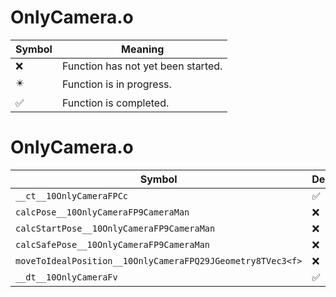 # OnlyCamera.o
| Symbol | Meaning 
| ------------- | ------------- 
| :x: | Function has not yet been started. 
| :eight_pointed_black_star: | Function is in progress. 
| :white_check_mark: | Function is completed. 


# OnlyCamera.o
| Symbol | Decompiled? |
| ------------- | ------------- |
| `__ct__10OnlyCameraFPCc` | :white_check_mark: |
| `calcPose__10OnlyCameraFP9CameraMan` | :x: |
| `calcStartPose__10OnlyCameraFP9CameraMan` | :x: |
| `calcSafePose__10OnlyCameraFP9CameraMan` | :x: |
| `moveToIdealPosition__10OnlyCameraFPQ29JGeometry8TVec3<f>` | :x: |
| `__dt__10OnlyCameraFv` | :white_check_mark: |
